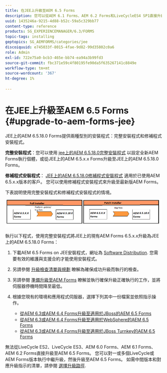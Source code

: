 ```yaml
---
title: 在JEE上升級至AEM 6.5 Forms
description: 您可以從AEM 6.1 Forms、AEM 6.2 Forms和LiveCycleES4 SP1直接升級至AEM 6.3 Forms。
uuid: 1435246a-9215-4d88-b52c-59a5c329bb77
content-type: reference
products: SG_EXPERIENCEMANAGER/6.3/FORMS
topic-tags: installing
geptopics: SG_AEMFORMS/categories/jee
discoiquuid: e745033f-8015-4fae-9d82-99d35802c0a6
role: Admin
exl-id: 722e75a0-bcb3-465e-bb74-ea94a3b99fd3
source-git-commit: fbc371e59c4f80195fe90da5f635267141c8849e
workflow-type: tm+mt
source-wordcount: '367'
ht-degree: 1%

---
```


# 在JEE上升級至AEM 6.5 Forms {#upgrade-to-aem-forms-jee}

JEE上的AEM 6.5.18.0 Forms提供兩種型別的安裝程式：完整安裝程式和修補程式安裝程式。

**完整安裝程式**：您可以使用 [jee上的AEM 6.5.18.0完整安裝程式](https://experienceleague.adobe.com/docs/experience-manager-release-information/aem-release-updates/forms-updates/aem-forms-releases.html) 以設定全新AEM Forms執行個體，或從JEE上的AEM 6.5.x.x Forms升級至JEE上的AEM 6.5.18.0 Forms。

**修補程式安裝程式**： [JEE上的AEM 6.5.18.0修補程式安裝程式](https://experienceleague.adobe.com/docs/experience-manager-release-information/aem-release-updates/forms-updates/aem-forms-releases.html) 適用於已使用AEM 6.5.x.x版本的客戶。 您可以使用修補程式安裝程式來升級至最新版AEM Forms。

下表說明使用完整安裝程式和修補程式安裝程式的情境。

![完整和修補程式安裝程式案例](assets/full-and-patch-installer.png)

執行以下程式，使用完整安裝程式將JEE上的現有AEM Forms 6.5.x.x升級為JEE上的AEM 6.5.18.0 Forms：

1. 下載AEM 6.5 Forms on JEE安裝程式，網址為 [Software Distribution](https://experience.adobe.com/#/downloads/content/software-distribution/en/aem.html). 您需要有效的維護與支援合約才能使用安裝程式。
1. 另請參閱 [升級檢查清單與規劃](https://www.adobe.com/go/learn_aemforms_upgrade_checklist_65) 瞭解為確保成功升級而執行的檢查。
1. 另請參閱 [準備升級至AEM Forms](https://www.adobe.com/go/learn_aemforms_prepareupgrade_65) 瞭解並執行確保升級正確執行的工作，並將伺服器停機時間降至最低。
1. 根據您現有的環境和應用程式伺服器，選擇下列其中一份檔案並依照指示操作。

   * [從AEM 6.3或AEM 6.4 Forms升級至適用於JBoss的AEM 6.5 Forms](https://www.adobe.com/go/learn_aemforms_upgradeJBoss_65)
   * [從AEM 6.3或AEM 6.4 Forms升級至適用於WebSphere的AEM 6.5 Forms](https://www.adobe.com/go/learn_aemforms_upgradeWebSphere_65)
   * [從AEM 6.3或AEM 6.4 Forms升級至適用於JBoss Turnkey的AEM 6.5 Forms](https://www.adobe.com/go/learn_aemforms_upgradeTurnkey_65)

無法從LiveCycle ES2、LiveCycle ES3、AEM 6.0 Forms、AEM 6.1 Forms、AEM 6.2 Forms直接升級至AEM 6.5 Forms。 您可以對一或多個LiveCycle或AEM Forms版本執行中繼升級，然後升級至AEM 6.5 Forms。 如需中間版本和對應升級指示的清單，請參閱 [選擇升級路徑](upgrade.md).

